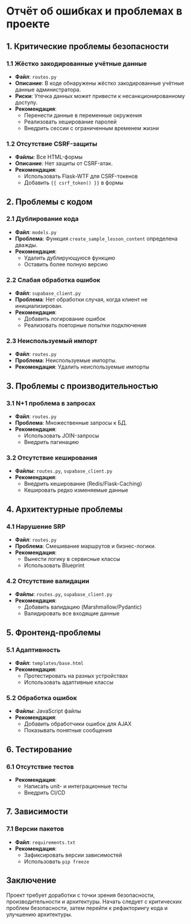 # Отчёт об ошибках и проблемах в проекте

## 1. Критические проблемы безопасности

### 1.1 Жёстко закодированные учётные данные
- **Файл**: `routes.py`
- **Описание**: В коде обнаружены жёстко закодированные учётные данные администратора.
- **Риски**: Утечка данных может привести к несанкционированному доступу.
- **Рекомендация**: 
  - Перенести данные в переменные окружения
  - Реализовать хеширование паролей
  - Внедрить сессии с ограниченным временем жизни

### 1.2 Отсутствие CSRF-защиты
- **Файлы**: Все HTML-формы
- **Описание**: Нет защиты от CSRF-атак.
- **Рекомендация**: 
  - Использовать Flask-WTF для CSRF-токенов
  - Добавить `{{ csrf_token() }}` в формы

## 2. Проблемы с кодом

### 2.1 Дублирование кода
- **Файл**: `models.py`
- **Проблема**: Функция `create_sample_lesson_content` определена дважды.
- **Рекомендация**: 
  - Удалить дублирующуюся функцию
  - Оставить более полную версию

### 2.2 Слабая обработка ошибок
- **Файл**: `supabase_client.py`
- **Проблема**: Нет обработки случая, когда клиент не инициализирован.
- **Рекомендация**:
  - Добавить логирование ошибок
  - Реализовать повторные попытки подключения

### 2.3 Неиспользуемый импорт
- **Файл**: `routes.py`
- **Проблема**: Неиспользуемые импорты.
- **Рекомендация**: Удалить неиспользуемые импорты

## 3. Проблемы с производительностью

### 3.1 N+1 проблема в запросах
- **Файл**: `routes.py`
- **Проблема**: Множественные запросы к БД.
- **Рекомендация**:
  - Использовать JOIN-запросы
  - Внедрить пагинацию

### 3.2 Отсутствие кеширования
- **Файлы**: `routes.py`, `supabase_client.py`
- **Рекомендация**:
  - Внедрить кеширование (Redis/Flask-Caching)
  - Кешировать редко изменяемые данные

## 4. Архитектурные проблемы

### 4.1 Нарушение SRP
- **Файл**: `routes.py`
- **Проблема**: Смешивание маршрутов и бизнес-логики.
- **Рекомендация**:
  - Вынести логику в сервисные классы
  - Использовать Blueprint

### 4.2 Отсутствие валидации
- **Файлы**: `routes.py`, `supabase_client.py`
- **Рекомендация**:
  - Добавить валидацию (Marshmallow/Pydantic)
  - Валидировать все входящие данные

## 5. Фронтенд-проблемы

### 5.1 Адаптивность
- **Файл**: `templates/base.html`
- **Рекомендация**:
  - Протестировать на разных устройствах
  - Использовать адаптивные классы

### 5.2 Обработка ошибок
- **Файлы**: JavaScript файлы
- **Рекомендация**:
  - Добавить обработчики ошибок для AJAX
  - Показывать понятные сообщения

## 6. Тестирование

### 6.1 Отсутствие тестов
- **Рекомендация**:
  - Написать unit- и интеграционные тесты
  - Внедрить CI/CD

## 7. Зависимости

### 7.1 Версии пакетов
- **Файл**: `requirements.txt`
- **Рекомендация**:
  - Зафиксировать версии зависимостей
  - Использовать `pip freeze`

## Заключение

Проект требует доработки с точки зрения безопасности, производительности и архитектуры. Начать следует с критических проблем безопасности, затем перейти к рефакторингу кода и улучшению архитектуры.
